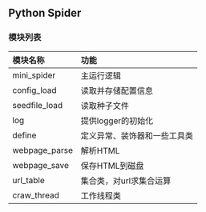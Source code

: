 ## Python Spider

### 模块列表

| 模块名称            | 功能                |
| :-------------    | :-------------     |
| mini_spider       | 主运行逻辑           |
| config_load       | 读取并存储配置信息     |
| seedfile_load     | 读取种子文件          |
| log               | 提供logger的初始化    |
| define            | 定义异常、装饰器和一些工具类|
| webpage_parse     | 解析HTML|
| webpage_save      | 保存HTML到磁盘|
| url_table         | 集合类，对url求集合运算|
| craw_thread       | 工作线程类|
